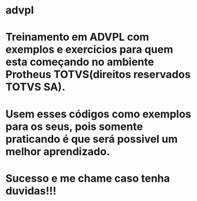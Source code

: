 # advpl
# Treinamento em ADVPL com exemplos e exercicios para quem esta começando no ambiente Protheus TOTVS(direitos reservados TOTVS SA).

# Usem esses códigos como exemplos para os seus, pois somente praticando é que será possivel um melhor aprendizado.

# Sucesso e me chame caso tenha duvidas!!! 




